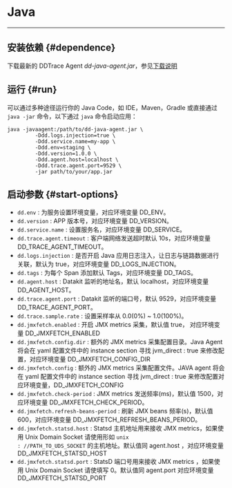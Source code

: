 
# Java

---

## 安装依赖 {#dependence}

下载最新的 DDTrace Agent *dd-java-agent.jar*，参见[下载说明](ddtrace.md#doc-example)

## 运行 {#run}

可以通过多种途径运行你的 Java Code，如 IDE，Maven，Gradle 或直接通过 `java -jar` 命令，以下通过 `java` 命令启动应用：

```shell
java -javaagent:/path/to/dd-java-agent.jar \
         -Ddd.logs.injection=true \
         -Ddd.service.name=my-app \
         -Ddd.env=staging \
         -Ddd.version=1.0.0 \
         -Ddd.agent.host=localhost \
         -Ddd.trace.agent.port=9529 \
         -jar path/to/your/app.jar
```

## 启动参数 {#start-options}

- `dd.env`                           : 为服务设置环境变量，对应环境变量 DD_ENV。
- `dd.version`                       : APP 版本号，对应环境变量 DD_VERSION。
- `dd.service.name`                  : 设置服务名，对应环境变量 DD_SERVICE。
- `dd.trace.agent.timeout`           : 客户端网络发送超时默认 10s，对应环境变量 DD_TRACE_AGENT_TIMEOUT。
- `dd.logs.injection`                : 是否开启 Java 应用日志注入，让日志与链路数据进行关联，默认为 true，对应环境变量 DD_LOGS_INJECTION。
- `dd.tags`                          : 为每个 Span 添加默认 Tags，对应环境变量 DD_TAGS。
- `dd.agent.host`                    : Datakit 监听的地址名，默认 localhost，对应环境变量 DD_AGENT_HOST。
- `dd.trace.agent.port`              : Datakit 监听的端口号，默认 9529，对应环境变量 DD_TRACE_AGENT_PORT。
- `dd.trace.sample.rate`             : 设置采样率从 0.0(0%) ~ 1.0(100%)。
- `dd.jmxfetch.enabled`              : 开启 JMX metrics 采集，默认值 true， 对应环境变量 DD_JMXFETCH_ENABLED
- `dd.jmxfetch.config.dir`           : 额外的 JMX metrics 采集配置目录。Java Agent 将会在 yaml 配置文件中的 instance section 寻找 jvm_direct                                : true 来修改配置，对应环境变量 DD_JMXFETCH_CONFIG_DIR
- `dd.jmxfetch.config`               : 额外的 JMX metrics 采集配置文件。JAVA agent 将会在 yaml 配置文件中的 instance section 寻找 jvm_direct                                : true 来修改配置对应环境变量，DD_JMXFETCH_CONFIG
- `dd.jmxfetch.check-period`         : JMX metrics 发送频率(ms)，默认值 1500，对应环境变量 DD_JMXFETCH_CHECK_PERIOD。
- `dd.jmxfetch.refresh-beans-period` : 刷新 JMX beans 频率(s)，默认值 600，对应环境变量 DD_JMXFETCH_REFRESH_BEANS_PERIOD。
- `dd.jmxfetch.statsd.host`          : Statsd 主机地址用来接收 JMX metrics，如果使用 Unix Domain Socket 请使用形如 `unix                                                    : //PATH_TO_UDS_SOCKET` 的主机地址。默认值同 agent.host ，对应环境变量 DD_JMXFETCH_STATSD_HOST
- `dd.jmxfetch.statsd.port`          : StatsD 端口号用来接收 JMX metrics ，如果使用 Unix Domain Socket 请使填写 0。默认值同 agent.port 对应环境变量 DD_JMXFETCH_STATSD_PORT
